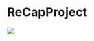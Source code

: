 # ReCapProject
![](https://user-images.githubusercontent.com/77468985/108638738-c21a6b00-74a1-11eb-8fd9-1f36d79717a7.png) 
